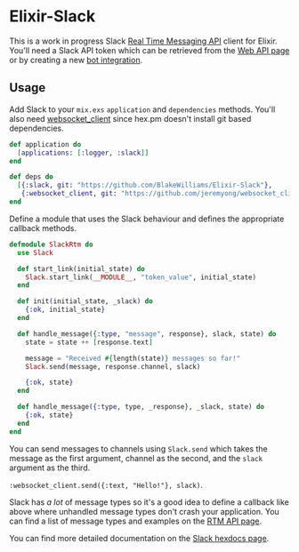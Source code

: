 # Elixir-Slack

This is a work in progress Slack [Real Time Messaging API] client for Elixir.
You'll need a Slack API token which can be retrieved from the [Web API page] or
by creating a new [bot integration].

[Real time Messaging API]: https://api.slack.com/rtm
[Web API page]: https://api.slack.com/web
[bot integration]: https://my.slack.com/services/new/bot

## Usage

Add Slack to your `mix.exs` `application` and `dependencies` methods. You'll
also need [websocket_client] since hex.pm doesn't install git based dependencies.

[websocket_client]: https://github.com/jeremyong/websocket_client

```elixir
def application do
  [applications: [:logger, :slack]]
end

def deps do
  [{:slack, git: "https://github.com/BlakeWilliams/Elixir-Slack"},
   {:websocket_client, git: "https://github.com/jeremyong/websocket_client"}]
end
```

Define a module that uses the Slack behaviour and defines the appropriate
callback methods.

```elixir
defmodule SlackRtm do
  use Slack

  def start_link(initial_state) do
    Slack.start_link(__MODULE__, "token_value", initial_state)
  end

  def init(initial_state, _slack) do
    {:ok, initial_state}
  end

  def handle_message({:type, "message", response}, slack, state) do
    state = state ++ [response.text]

    message = "Received #{length(state)} messages so far!"
    Slack.send(message, response.channel, slack)

    {:ok, state}
  end

  def handle_message({:type, type, _response}, _slack, state) do
    {:ok, state}
  end
end
```

You can send messages to channels using `Slack.send` which takes the message as
the first argument, channel as the second, and the `slack` argument as the
third.

`:websocket_client.send({:text, "Hello!"}, slack)`.

Slack has *a lot* of message types so it's a good idea to define a callback like
above where unhandled message types don't crash your application. You can find a
list of message types and examples on the [RTM API page].

You can find more detailed documentation on the [Slack hexdocs page].

[RTM API page]: https://api.slack.com/rtm
[Slack hexdocs page]: http://hexdocs.pm/slack/
